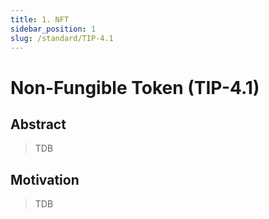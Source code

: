 ```yaml
---
title: 1. NFT
sidebar_position: 1
slug: /standard/TIP-4.1
---
```


# Non-Fungible Token (TIP-4.1)

## Abstract

> TDB

## Motivation

> TDB
